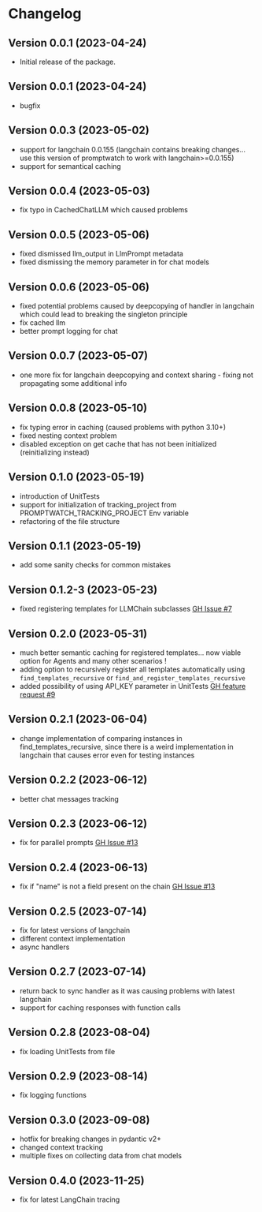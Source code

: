 # Changelog

## Version 0.0.1 (2023-04-24)

- Initial release of the package.

##  Version 0.0.1 (2023-04-24)
- bugfix

##  Version 0.0.3 (2023-05-02)
- support for langchain 0.0.155 (langchain contains breaking changes... use this version of promptwatch to work with langchain>=0.0.155)
- support for semantical caching

##  Version 0.0.4 (2023-05-03)
- fix typo in CachedChatLLM which caused problems

##  Version 0.0.5 (2023-05-06)
- fixed dismissed llm_output in LlmPrompt metadata
- fixed dismissing the memory parameter in for chat models

##  Version 0.0.6 (2023-05-06)
- fixed potential problems caused by deepcopying of handler in langchain which could lead to breaking the singleton principle
- fix cached llm
- better prompt logging for chat

##  Version 0.0.7 (2023-05-07)
- one more fix for langchain deepcopying and context sharing - fixing not propagating some additional info

##  Version 0.0.8 (2023-05-10)
- fix typing error in caching (caused problems with python 3.10+)
- fixed nesting context problem
- disabled exception on get cache that has not been initialized (reinitializing instead)

## Version 0.1.0 (2023-05-19)
- introduction of UnitTests
- support for initialization of tracking_project from PROMPTWATCH_TRACKING_PROJECT Env variable
- refactoring of the file structure

## Version 0.1.1 (2023-05-19)
- add some sanity checks for common mistakes

## Version 0.1.2-3 (2023-05-23)
- fixed registering templates for LLMChain subclasses [GH Issue #7](https://github.com/blip-solutions/promptwatch-client/issues/7)

## Version 0.2.0 (2023-05-31)
- much better semantic caching for registered templates... now viable option for Agents and many other scenarios !
- adding option to recursively register all templates automatically using `find_templates_recursive` or `find_and_register_templates_recursive` 
- added possibility of using API_KEY parameter in UnitTests [GH feature request #9](https://github.com/blip-solutions/promptwatch-client/issues/9)

## Version 0.2.1 (2023-06-04)
 - change implementation of comparing instances in find_templates_recursive, since there is a weird implementation in langchain that causes error even for testing instances

## Version 0.2.2 (2023-06-12)
- better chat messages tracking

## Version 0.2.3 (2023-06-12)
- fix for parallel prompts [GH Issue #13](https://github.com/blip-solutions/promptwatch-client/issues/13)

## Version 0.2.4 (2023-06-13)
- fix if "name" is not a field present on the chain [GH Issue #13](https://github.com/blip-solutions/promptwatch-client/issues/13)

## Version 0.2.5 (2023-07-14)
- fix for latest versions of langchain
- different context implementation
- async handlers

## Version 0.2.7 (2023-07-14)
- return back to sync handler as it was causing problems with latest langchain
- support for caching responses with function calls

## Version 0.2.8 (2023-08-04)
- fix loading UnitTests from file

## Version 0.2.9 (2023-08-14)
- fix logging functions

## Version 0.3.0 (2023-09-08)
- hotfix for breaking changes in pydantic v2+
- changed context tracking
- multiple fixes on collecting data from chat models

## Version 0.4.0 (2023-11-25)
- fix for latest LangChain tracing